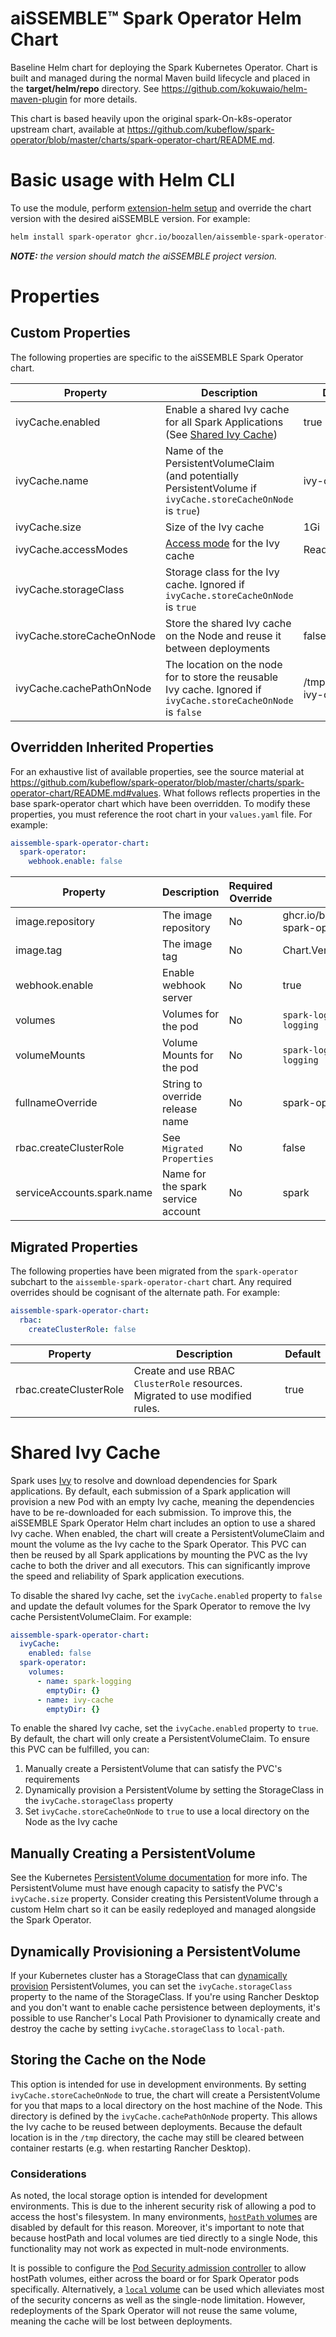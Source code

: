 # aiSSEMBLE&trade; Spark Operator Helm Chart
Baseline Helm chart for deploying the Spark Kubernetes Operator. Chart is built and managed during the normal Maven build lifecycle and placed in the **target/helm/repo** directory. See https://github.com/kokuwaio/helm-maven-plugin for more details.

This chart is based heavily upon the original spark-On-k8s-operator upstream chart, available at https://github.com/kubeflow/spark-operator/blob/master/charts/spark-operator-chart/README.md.

# Basic usage with Helm CLI
To use the module, perform [extension-helm setup](../README.md#leveraging-extensions-helm) and override the chart version with the desired aiSSEMBLE version. For example:
```bash
helm install spark-operator ghcr.io/boozallen/aissemble-spark-operator-chart --version <AISSEMBLE-VERSION>
```
_**NOTE:**_ *the version should match the aiSSEMBLE project version.*

# Properties

## Custom Properties
The following properties are specific to the aiSSEMBLE Spark Operator chart.

| Property                  | Description                                                                                                     | Default              |
|---------------------------|-----------------------------------------------------------------------------------------------------------------|----------------------|
| ivyCache.enabled          | Enable a shared Ivy cache for all Spark Applications (See [Shared Ivy Cache](#shared-ivy-cache))                | true                 |
| ivyCache.name             | Name of the PersistentVolumeClaim (and potentially PersistentVolume if `ivyCache.storeCacheOnNode` is `true`)   | ivy-cache            |
| ivyCache.size             | Size of the Ivy cache                                                                                           | 1Gi                  |
| ivyCache.accessModes      | [Access mode](https://kubernetes.io/docs/concepts/storage/persistent-volumes/#access-modes) for the Ivy cache   | ReadWriteOnce        |
| ivyCache.storageClass     | Storage class for the Ivy cache. Ignored if `ivyCache.storeCacheOnNode` is `true`                               |                      |
| ivyCache.storeCacheOnNode | Store the shared Ivy cache on the Node and reuse it between deployments                                         | false                |
| ivyCache.cachePathOnNode  | The location on the node for to store the reusable Ivy cache. Ignored if `ivyCache.storeCacheOnNode` is `false` | /tmp/spark-ivy-cache |


## Overridden Inherited Properties
For an exhaustive list of available properties, see the source material at https://github.com/kubeflow/spark-operator/blob/master/charts/spark-operator-chart/README.md#values.
What follows reflects properties in the base spark-operator chart which have been overridden.  To modify these properties,
you must reference the root chart in your `values.yaml` file.  For example:

```yaml
aissemble-spark-operator-chart:
  spark-operator:
    webhook.enable: false
```

| Property                   | Description                        | Required Override | Default                                     |
|----------------------------|------------------------------------|-------------------|---------------------------------------------|
| image.repository           | The image repository               | No                | ghcr.io/boozallen/aissemble-spark-operator  |
| image.tag                  | The image tag                      | No                | Chart.Version                               |
| webhook.enable             | Enable webhook server              | No                | true                                        |
| volumes                    | Volumes for the pod                | No                | `spark-logging=/tmp/spark-logging`          |
| volumeMounts               | Volume Mounts for the pod          | No                | `spark-logging=/tmp/spark-logging`          |
| fullnameOverride           | String to override release name    | No                | spark-operator                              |
| rbac.createClusterRole     | See `Migrated Properties`          | No                | false                                       |
| serviceAccounts.spark.name | Name for the spark service account | No                | spark                                       |

## Migrated Properties
The following properties have been migrated from the `spark-operator` subchart to the `aissemble-spark-operator-chart` chart.
Any required overrides should be cognisant of the alternate path.  For example:

```yaml
aissemble-spark-operator-chart:
  rbac:
    createClusterRole: false
```

| Property               | Description                                                                   | Default |
|------------------------|-------------------------------------------------------------------------------|---------|
| rbac.createClusterRole | Create and use RBAC `ClusterRole` resources.  Migrated to use modified rules. | true    |

# Shared Ivy Cache

Spark uses [Ivy](https://ant.apache.org/ivy/) to resolve and download dependencies for Spark applications. By default,
each submission of a Spark application will provision a new Pod with an empty Ivy cache, meaning the dependencies have
to be re-downloaded for each submission. To improve this, the aiSSEMBLE Spark Operator Helm chart includes an option to
use a shared Ivy cache. When enabled, the chart will create a PersistentVolumeClaim and mount the volume as the Ivy
cache to the Spark Operator. This PVC can then be reused by all Spark applications by mounting the PVC as the Ivy cache
to both the driver and all executors. This can significantly improve the speed and reliability of Spark application
executions.

To disable the shared Ivy cache, set the `ivyCache.enabled` property to `false` and update the default volumes for the
Spark Operator to remove the Ivy cache PersistentVolumeClaim.  For example:

```yaml
aissemble-spark-operator-chart:
  ivyCache:
    enabled: false
  spark-operator:
    volumes:
      - name: spark-logging
        emptyDir: {}
      - name: ivy-cache
        emptyDir: {}
```

To enable the shared Ivy cache, set the `ivyCache.enabled` property to `true`. By default, the chart will only create a
PersistentVolumeClaim.  To ensure this PVC can be fulfilled, you can:
 1. Manually create a PersistentVolume that can satisfy the PVC's requirements
 2. Dynamically provision a PersistentVolume by setting the StorageClass in the `ivyCache.storageClass` property
 3. Set `ivyCache.storeCacheOnNode` to `true` to use a local directory on the Node as the Ivy cache

## Manually Creating a PersistentVolume
See the Kubernetes [PersistentVolume documentation](https://kubernetes.io/docs/concepts/storage/persistent-volumes/) for
more info.  The PersistentVolume must have enough capacity to satisfy the PVC's `ivyCache.size` property. Consider
creating this PersistentVolume through a custom Helm chart so it can be easily redeployed and managed alongside the
Spark Operator.

## Dynamically Provisioning a PersistentVolume
If your Kubernetes cluster has a StorageClass that can [dynamically provision](https://kubernetes.io/docs/concepts/storage/dynamic-provisioning/)
PersistentVolumes, you can set the `ivyCache.storageClass` property to the name of the StorageClass.  If you're using
Rancher Desktop and you don't want to enable cache persistence between deployments, it's possible to use Rancher's
Local Path Provisioner to dynamically create and destroy the cache by setting `ivyCache.storageClass` to `local-path`.

## Storing the Cache on the Node
This option is intended for use in development environments. By setting `ivyCache.storeCacheOnNode` to true, the chart
will create a PersistentVolume for you that maps to a local directory on the host machine of the Node. This directory
is defined by the `ivyCache.cachePathOnNode` property.  This allows the Ivy cache to be reused between deployments.
Because the default location is in the `/tmp` directory, the cache may still be cleared between container restarts (e.g.
when restarting Rancher Desktop).

### Considerations
As noted, the local storage option is intended for development environments.  This is due to the inherent security risk 
of allowing a pod to access the host's filesystem.  In many environments, [`hostPath` volumes](https://kubernetes.io/docs/concepts/storage/volumes/#hostpath)
are disabled by default for this reason.  Moreover, it's important to note that because hostPath and local volumes are
tied directly to a single Node, this functionality may not work as expected in mult-node environments.

It is possible to configure the [Pod Security admission controller](https://kubernetes.io/docs/concepts/security/pod-security-admission/)
to allow hostPath volumes, either across the board or for Spark Operator pods specifically.  Alternatively, a [`local`
volume](https://kubernetes.io/docs/concepts/storage/volumes/#local) can be used which alleviates most of the security
concerns as well as the single-node limitation. However, redeployments of the Spark Operator will not reuse the same
volume, meaning the cache will be lost between deployments.
